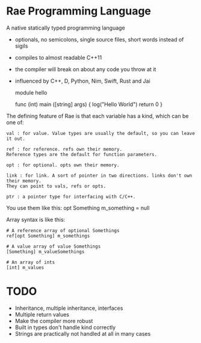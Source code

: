 Rae Programming Language
========================

A native statically typed programming language
- optionals, no semicolons, single source files, short words instead of sigils
- compiles to almost readable C++11
- the compiler will break on about any code you throw at it
- influenced by C++, D, Python, Nim, Swift, Rust and Jai

	module hello

	func (int) main ([string] args)
	{
		log("Hello World")
		return 0
	}

The defining feature of Rae is that each variable has a kind, which can be one of:
	
	val : for value. Value types are usually the default, so you can leave it out.
	
	ref : for reference. refs own their memory.
	Reference types are the default for function parameters.
	
	opt : for optional. opts own their memory.
	
	link : for link. A sort of pointer in two directions. links don't own their memory.
	They can point to vals, refs or opts.
	
	ptr : a pointer type for interfacing with C/C++.

You use them like this:
	opt Something m_something = null

Array syntax is like this:
	
	# A reference array of optional Somethings
	ref[opt Something] m_somethings

	# A value array of value Somethings
	[Something] m_valueSomethings

	# An array of ints
	[int] m_values


# TODO
- Inheritance, multiple inheritance, interfaces
- Multiple return values
- Make the compiler more robust
- Built in types don't handle kind correctly
- Strings are practically not handled at all in many cases

